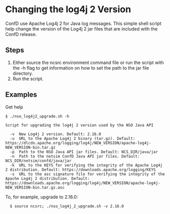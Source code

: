 # Changing the log4j 2 Version


ConfD use Apache Log4j 2 for Java log messages. This simple shell script help
change the version of the Log4j 2 jar files that are included with the ConfD
release.

## Steps

1. Either source the ncsrc environment command file or run the script with the
   -h flag to get information on how to set the path to the jar file directory.
2. Run the script.

## Examples

Get help
```
$ ./nso_log4j2_upgrade.sh -h

Script for upgrading the log4j 2 version used by the NSO Java API

  -v  New Log4j 2 version. Default: 2.16.0
  -u  URL to the Apache Log4j 2 binary (tar.gz). Default: https://dlcdn.apache.org/logging/log4j/NEW_VERSION/apache-log4j-NEW_VERSION-bin.tar.gz
  -p  Path to the NSO Java API jar files. Default: NCS_DIR/java/jar
  -n  Path to the netsim ConfD Java API jar files. Default: NCS_DIR/netsim/confd/java/jar
  -k  URL to the KEYS for verifying the integrity of the Apache Log4j 2 distribution. Default: https://downloads.apache.org/logging/KEYS
  -s  URL to the asc signature file for verifying the integrity of the Apache Log4j 2 distribution. Default: https://downloads.apache.org/logging/log4j/NEW_VERSION/apache-log4j-NEW_VERSION-bin.tar.gz.asc
```
To, for example, upgrade to 2.16.0:
```
  $ source ncsrc; ./nso_log4j_2_upgrade.sh -v 2.16.0
```
